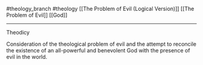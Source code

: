 #theology_branch
#theology
[[The Problem of Evil (Logical Version)]]
[[The Problem of Evil]]
[[God]]

---

Theodicy

Consideration of the theological problem of evil and the attempt to reconcile the existence of an all-powerful and benevolent God with the presence of evil in the world.
